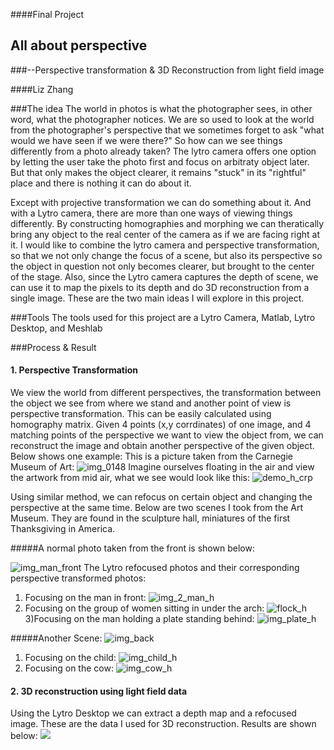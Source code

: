 ####Final Project
## All about perspective
###--Perspective transformation & 3D Reconstruction from light field image

####Liz Zhang

###The idea
The world in photos is what the photographer sees, in other word, what the photographer notices. We are so used to look at the world from the photographer's perspective that we sometimes forget to ask "what would we have seen if we were there?" So how can we see things differently from a photo already taken? The lytro camera offers one option by letting the user take the photo first and focus on arbitraty object later. But that only makes the object clearer, it remains "stuck" in its "rightful" place and there is nothing it can do about it.

Except with projective transformation we can do something about it. And with a Lytro camera, there are more than one ways of viewing things differently. By constructing homographies and morphing we can theratically bring any object to the real center of the camera as if we are facing right at it. I would like to combine the lytro camera and perspective transformation, so that we not only change the focus of a scene, but also its perspective so the object in question not only becomes clearer, but brought to the center of the stage. Also, since the Lytro camera captures the depth of scene, we can use it to map the pixels to its depth and do 3D reconstruction from a single image. These are the two main ideas I will explore in this project.

###Tools
The tools used for this project are a Lytro Camera, Matlab, Lytro Desktop, and Meshlab

###Process & Result
#### 1. Perspective Transformation
We view the world from different perspectives, the transformation between the object we see from where we stand and another point of view is perspective transformation. This can be easily calculated using homography matrix. Given 4 points (x,y corrdinates) of one image, and 4 matching points of the perspective we want to view the object from, we can reconstruct the image and obtain another perspective of the given object.
Below shows one example:
This is a picture taken from the Carnegie Museum of Art:
![img_0148](https://cloud.githubusercontent.com/assets/11666005/11649129/9d407cc8-9d49-11e5-80ff-bd4cbc99eed0.jpg)
Imagine ourselves floating in the air and view the artwork from mid air, what we see would look like this:
![demo_h_crp](https://cloud.githubusercontent.com/assets/11666005/11649128/9d3d675e-9d49-11e5-837d-d061e56b370a.jpg)

Using similar method, we can refocus on certain object and changing the perspective at the same time.
Below are two scenes I took from the Art Museum. They are found in the sculpture hall, miniatures of the first Thanksgiving in America.

#####A normal photo taken from the front is shown below:

![img_man_front](https://cloud.githubusercontent.com/assets/11666005/11650249/75bbf39c-9d55-11e5-92f2-2b763fb65668.jpg)
The Lytro refocused photos and their corresponding perspective transformed photos:

1)  Focusing on the man in front:
![img_2_man_h](https://cloud.githubusercontent.com/assets/11666005/11650280/a8ccf89e-9d55-11e5-9d2f-48f247d052a2.jpg)
2) Focusing on the group of women sitting in under the arch:
![flock_h](https://cloud.githubusercontent.com/assets/11666005/11650279/a679a222-9d55-11e5-8eb7-7aa35f0fd021.JPG)
3)Focusing on the man holding a plate standing behind:
![img_plate_h](https://cloud.githubusercontent.com/assets/11666005/11650255/7c0e4420-9d55-11e5-86e7-7c9abad8e796.jpg)

#####Another Scene:
![img_back](https://cloud.githubusercontent.com/assets/11666005/11650364/7be3b6b4-9d56-11e5-8b4d-ea1b6e7424df.jpg)
1) Focusing on the child:
![img_child_h](https://cloud.githubusercontent.com/assets/11666005/11650367/860fc3d0-9d56-11e5-8d34-8c58e1adcf47.jpg)
2) Focusing on the cow:
![img_cow_h](https://cloud.githubusercontent.com/assets/11666005/11650368/8611ae5c-9d56-11e5-8042-23e15c96b8d0.jpg)


#### 2. 3D reconstruction using light field data

Using the Lytro Desktop we can extract a depth map and a refocused image. These are the data I used for 3D reconstruction.
Results are shown below:
[![](https://cloud.githubusercontent.com/assets/11666005/11649227/ca3b8a8c-9d4a-11e5-9efb-5058d81cb983.png)](https://vimeo.com/148189063)




